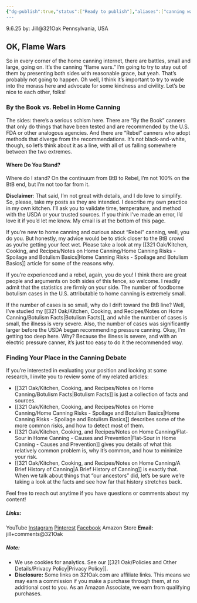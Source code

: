 ```yaml
---
{"dg-publish":true,"status":["Ready to publish"],"aliases":["canning wars","BtB vs. Rebel","BtB","Rebel"],"dg-metatags":{"title":"The Canning Wars: By the Book vs. Rebel","description":"A friendly look at the home canning debate: By the Book vs. Rebel, what each values, where risks fit in, and how to choose your own approach.","og:title":"The Canning Wars: By the Book vs. Rebel","og:description":"A friendly look at the home canning debate: By the Book vs. Rebel, what each values, where risks fit in, and how to choose your own approach.","og:type":"article","og:url":"https://321oak.com/the-canning-wars","og:site_name":"321 Oak","og:image":"https://321oak.com/images/canning-wars-1200x630.jpg","og:image:width":"1200","og:image:height":"630","twitter:card":"summary_large_image","twitter:site":"@321oak","twitter:image":"https://321oak.com/images/canning-wars-1200x630.jpg","twitter:image:alt":"By the Book vs. Rebel home canning debate"},"permalink":"/321-oak/kitchen-cooking-and-recipes/notes-on-home-canning/the-canning-wars/","metatags":{"title":"The Canning Wars: By the Book vs. Rebel","description":"A friendly look at the home canning debate: By the Book vs. Rebel, what each values, where risks fit in, and how to choose your own approach.","og:title":"The Canning Wars: By the Book vs. Rebel","og:description":"A friendly look at the home canning debate: By the Book vs. Rebel, what each values, where risks fit in, and how to choose your own approach.","og:type":"article","og:url":"https://321oak.com/the-canning-wars","og:site_name":"321 Oak","og:image":"https://321oak.com/images/canning-wars-1200x630.jpg","og:image:width":"1200","og:image:height":"630","twitter:card":"summary_large_image","twitter:site":"@321oak","twitter:image":"https://321oak.com/images/canning-wars-1200x630.jpg","twitter:image:alt":"By the Book vs. Rebel home canning debate"},"dgPassFrontmatter":true,"noteIcon":""}
---
```


9.6.25
by: Jill@321Oak
Pennsylvania, USA

## OK, Flame Wars

So in every corner of the home canning internet, there are battles, small and large, going on. It’s the canning “flame wars.” I’m going to try to stay out of them by presenting both sides with reasonable grace, but yeah. That’s probably not going to happen. Oh well, I think it’s important to try to wade into the morass here and advocate for some kindness and civility. Let’s be nice to each other, folks!

### By the Book vs. Rebel in Home Canning

The sides: there’s a serious schism here. There are “By the Book” canners that only do things that have been tested and are recommended by the U.S. FDA or other analogous agencies. And there are “Rebel” canners who adopt methods that diverge from the recommendations. It’s not black-and-white, though, so let’s think about it as a line, with all of us falling somewhere between the two extremes.

#### Where Do You Stand?

Where do I stand? On the continuum from BtB to Rebel, I’m not 100% on the BtB end, but I’m not too far from it.

**Disclaimer**: That said, I’m not great with details, and I do love to simplify. So, please, take my posts as they are intended. I describe my own practice in my own kitchen. I’ll ask you to validate time, temperature, and method with the USDA or your trusted sources. If you think I’ve made an error, I’d love it if you’d let me know. My email is at the bottom of this page.

If you’re new to home canning and curious about “Rebel” canning, well, you do you. But honestly, my advice would be to stick closer to the BtB crowd as you’re getting your feet wet. Please take a look at my [[321 Oak/Kitchen, Cooking, and Recipes/Notes on Home Canning/Home Canning Risks - Spoilage and Botulism Basics\|Home Canning Risks - Spoilage and Botulism Basics]] article for some of the reasons why.

If you’re experienced and a rebel, again, you do you! I think there are great people and arguments on both sides of this fence, so welcome. I readily admit that the statistics are firmly on your side. The number of foodborne botulism cases in the U.S. attributable to home canning is extremely small.

If the number of cases is so small, why do I drift toward the BtB line? Well, I’ve studied my [[321 Oak/Kitchen, Cooking, and Recipes/Notes on Home Canning/Botulism Facts\|Botulism Facts]], and while the number of cases is small, the illness is very severe. Also, the number of cases was significantly larger before the USDA began recommending pressure canning. Okay, I’m getting too deep here. Why? Because the illness is severe, and with an electric pressure canner, it’s just too easy to do it the recommended way.

### Finding Your Place in the Canning Debate

If you’re interested in evaluating your position and looking at some research, I invite you to review some of my related articles:

- [[321 Oak/Kitchen, Cooking, and Recipes/Notes on Home Canning/Botulism Facts\|Botulism Facts]] is just a collection of facts and sources.
- [[321 Oak/Kitchen, Cooking, and Recipes/Notes on Home Canning/Home Canning Risks - Spoilage and Botulism Basics\|Home Canning Risks - Spoilage and Botulism Basics]] describes some of the more common risks, and how to detect most of them.
- [[321 Oak/Kitchen, Cooking, and Recipes/Notes on Home Canning/Flat-Sour in Home Canning - Causes and Prevention\|Flat-Sour in Home Canning - Causes and Prevention]] gives you details of what this relatively common problem is, why it’s common, and how to minimize your risk.
- [[321 Oak/Kitchen, Cooking, and Recipes/Notes on Home Canning/A Brief History of Canning\|A Brief History of Canning]] is exactly that. When we talk about things that “our ancestors” did, let’s be sure we’re taking a look at the facts and see how far that history stretches back.

Feel free to reach out anytime if you have questions or comments about my content!
##### Links:
YouTube
[Instagram](https://www.instagram.com/jill_321oak/)
[Pinterest](https://www.pinterest.com/Jill_321Oak/)
[Facebook](https://www.facebook.com/321Oak)
Amazon Store
**Email:** jill+comments@321Oak

##### Note:
- We use cookies for analytics. See our [[321 Oak/Policies and Other Details/Privacy Policy\|Privacy Policy]].
- **Disclosure:** Some links on 321Oak.com are affiliate links. This means we may earn a commission if you make a purchase through them, at no additional cost to you. As an Amazon Associate, we earn from qualifying purchases.

